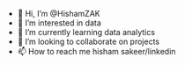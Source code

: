 - 👋 Hi, I’m @HishamZAK
- 👀 I’m interested in data
- 🌱 I’m currently learning data analytics
- 💞️ I’m looking to collaborate on projects
- 📫 How to reach me hisham sakeer/linkedin

<!---
HishamZAK/HishamZAK is a ✨ special ✨ repository because its `README.md` (this file) appears on your GitHub profile.
You can click the Preview link to take a look at your changes.
--->
